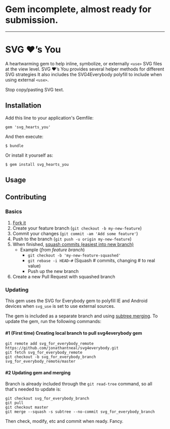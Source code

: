 # Gem incomplete, almost ready for submission.

---

# SVG ❤’s You

A heartwarming gem to help inline, symbolize, or externally `<use>` SVG files
at the view level. SVG ❤’s You provides several helper methods for different SVG strategies It also includes the SVG4Everybody polyfill to include when using external `<use>`.

Stop copy/pasting SVG text.  



## Installation

Add this line to your application's Gemfile:

```
gem 'svg_hearts_you'
```

And then execute:

```
$ bundle
```

Or install it yourself as:

```
$ gem install svg_hearts_you
```

## Usage

## Contributing

### Basics

1. [Fork it]( https://github.com/pknb/svg_hearts_you/fork )
1. Create your feature branch (`git checkout -b my-new-feature`)
1. Commit your changes (`git commit -am 'Add some feature'`)
1. Push to the branch (`git push -u origin my-new-feature`)
1. When finished, [squash commits (easiest into new branch)](https://github.com/ginatrapani/todo.txt-android/wiki/Squash-All-Commits-Related-to-a-Single-Issue-into-a-Single-Commit)
    * Example (*from feature branch*)
        * `git checkout -b 'my-new-feature-squashed'`
        * `git rebase -i HEAD~#` (Squash # commits, changing # to real value)
        * Push up the new branch
1. Create a new Pull Request with squashed branch


### Updating

This gem uses the SVG for Everybody gem to polyfill IE and Android devices when
`svg_use` is set to use external sources.

The gem is included as a separate branch and using [subtree merging](http://git-scm.com/book/en/v1/Git-Tools-Subtree-Merging).
To update the gem, run the following commands:

#### #1 (First time) Creating local branch to pull svg4everybody gem

```
git remote add svg_for_everybody_remote https://github.com/jonathantneal/svg4everybody.git
git fetch svg_for_everybody_remote
git checkout -b svg_for_everybody_branch svg_for_everybody_remote/master
```

#### #2 Updating gem and merging

Branch is already included through the `git read-tree` command, so all that's
needed to update is:

```
git checkout svg_for_everybody_branch
git pull
git checkout master
git merge --squash -s subtree --no-commit svg_for_everybody_branch
```

Then check, modify, etc and commit when ready. Fancy.
